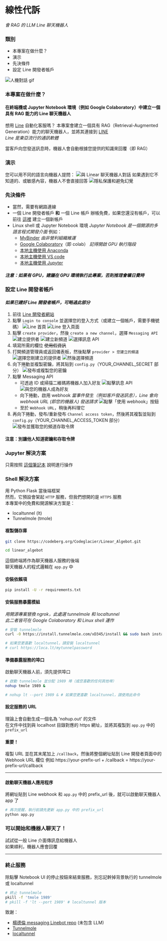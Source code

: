 # 線性代訴
_會 RAG 的 LLM Line 聊天機器人_

### 類別
* 本專案在做什麼？
* 演示
* 先決條件
* 設定 Line 開發者帳戶

![人機對話 gif](https://codeberg.org/Codeglacier/Linear_Algebot/raw/branch/main/Linear%20algebot.gif)

### 本專案在做什麼？
#### 在終端機或 Jupyter Notebook 環境（例如 Google Colaboratory）中建立一個具有 RAG 能力的 Line 聊天機器人

想用 [Line](https://www.line.me/en/) 自動化客服嗎？
本專案會建立一個具有 RAG（Retrieval-Augmented Generation）能力的聊天機器人，並將其連接到 [LINE](https://www.line.me/en/)  
_Line 是東亞流行的通訊軟體_  

當客戶向您發送訊息時，機器人會自動根據您提供的知識來回覆（即 RAG）

### 演示
您可以用不同的語言向機器人提問：
![與 Linear 聊天機器人對話](https://codeberg.org/Codeglacier/Linear_Algebot/raw/branch/main/demo/chat_demo_host.png)
如果遇到它不知道的、或敏感內容，機器人不會直接回答
![隱私保護和避免幻覺](https://codeberg.org/Codeglacier/Linear_Algebot/raw/branch/main/demo/chat_demo_host0.png)

### 先決條件
* 當然，需要有網路連線
* 一個 Line 開發者帳戶 **和** 一個 Line 帳戶
  辦帳免費，如果您還沒有帳戶，可以前往 [這裡](https://developers.line.biz/en/) 建立一個新帳戶
* Linux shell 或 Jupyter Notebook 環境
_Jupyter Notebook 是一個開源的多語言程式開發介面_
例如：
    * [MyBinder](https://mybinder.org/)
      _由非營利組織維運_
    * [Google Colaboratory](https://colab.research.google.com/)（即 colab）
      _記得開啟 GPU 執行階段_
    * [本地主機使用 Anaconda](https://www.anaconda.com/download)
    * [本地主機使用 VS code](https://code.visualstudio.com/)
    * [本地主機使用 Jupyter](https://jupyter.org/install)
##### 注意：如果有 GPU，建議在 GPU 環境執行此專案，否則推理會曠日費時

### 設定 Line 開發者帳戶
#### _如果已建好 Line 開發者帳戶，可略過此部分_
1. 前往 [Line 開發者網站](https://developers.line.biz/zh-hant/)
2. 點擊 `Login to console` 並選擇您的登入方式（或建立一個帳戶，需要手機號碼）
![Line 首頁](https://codeberg.org/Codeglacier/Linear_Algebot/raw/branch/main/line_account/home_page_tw.png)
![Line 登入頁面](https://codeberg.org/Codeglacier/Linear_Algebot/raw/branch/main/line_account/login_tw.png)
3. 點擊 `create provider`，然後 `create a new channel`，選擇 `Messaging API`
![建立提供者](https://codeberg.org/Codeglacier/Linear_Algebot/raw/branch/main/line_account/click_provider.png)
![建立新頻道](https://codeberg.org/Codeglacier/Linear_Algebot/raw/branch/main/line_account/create_channel.png)
![選擇訊息 API](https://codeberg.org/Codeglacier/Linear_Algebot/raw/branch/main/line_account/choose_msg_api.png)
4. 填寫所需的欄位 ~~使用假資訊~~
5. 打開頻道管理員或返回儀表板，然後點擊 `provider > 您建立的頻道`
![選擇您剛建立的提供者](https://codeberg.org/Codeglacier/Linear_Algebot/raw/branch/main/line_account/click_provider.png)
![然後選擇頻道](https://codeberg.org/Codeglacier/Linear_Algebot/raw/branch/main/line_account/click_channel.png)
6. 向下捲動並複製密鑰，將其貼到 `config.py`（YOUR_CHANNEL_SECRET 部分）
![發布或複製您的密鑰](https://codeberg.org/Codeglacier/Linear_Algebot/raw/branch/main/line_account/channel_secret.png)
7. 點擊 Messaging API
    * 可透過 ID 或掃描二維碼將機器人加入好友
    ![點擊訊息 API](https://codeberg.org/Codeglacier/Linear_Algebot/raw/branch/main/line_account/click_messaging_API.png)
    ![與您的機器人成為好友](https://codeberg.org/Codeglacier/Linear_Algebot/raw/branch/main/line_account/add_your_bot.png)
    * 向下捲動，啟用 webhook
    _當事件發生（例如客戶發送訊息），Line 會向 webhook URL (即您的機器人) 發送請求_
    ![點擊「使用 webhook」按鈕](https://codeberg.org/Codeglacier/Linear_Algebot/raw/branch/main/line_account/enable_webhook.png)
    * 至於 `Webhook URL`，稍後再料理它
8. 再向下捲動，發布/重新發布 `Channel access token`，然後將其複製並貼到 `config.py`（YOUR_CHANNEL_ACCESS_TOKEN 部分）
![發布並獲取您的頻道存取令牌](https://codeberg.org/Codeglacier/Linear_Algebot/raw/branch/main/line_account/issue_channel_token.png)
#### 注意：別讓他人知道密鑰和存取令牌

### Jupyter 解決方案
只需按照 [這個筆記本](hhttps://codeberg.org/Codeglacier/Linear_Algebot/raw/branch/main/chatbot_zh.ipynb) 說明進行操作

### Shell 解決方案
用 Python Flask 當後端框架  
然而，它預設會架起 `HTTP` 服務，但我們想開的是 `HTTPS` 服務  
本專案中的免費和開源解決方案是：
* localtunnel (lt)
* Tunnelmole (tmole)

#### 複製儲存庫
```bash
git clone https://codeberg.org/Codeglacier/Linear_Algebot.git

cd linear_algebot
```

這個終端將作為聊天機器人服務的後端  
聊天機器人的程式邏輯在 `app.py` 中

#### 安裝依賴項
```bash
pip install -U -r requirements.txt
```

#### 安裝服務暴露模組
_用開源專案替換 ngrok，此處選 tunnelmole 和 localtunnel  
此二者皆可在 Google Colaboratory 和 Linux shell 運作_

```bash
# 安裝 tunnelmole
curl -O https://install.tunnelmole.com/xD345/install && sudo bash install

# 如果您更喜歡 localtunnel，請安裝 localtunnel
# curl https://loca.lt/mytunnelpassword
```

#### 準備暴露服務的埠口
啟動聊天機器人前，須先提供埠口

```bash
# 啟動 tunnelmole 並分配 1989 埠（或您喜歡的任何其他埠）
nohup tmole 1989 &

# nohup lt --port 1989 & # 如果您更喜歡 localtunnel，請使用此命令
```

#### 設定服務的 URL
理論上會自動生成一個名為 'nohup.out' 的文件  
在文件中找到與 localhost 目錄對應的 https 網址，並將其複製到 `app.py` 中的 `prefix_url`

#### **重要！**
複製 URL 並在其末尾加上 `/callback`，然後將整個網址貼到 Line 開發者頁面中的 Webhook URL 欄位
例如 https://your-prefix-url + /callback = https://your-prefix-url/callback

---

#### 啟動聊天機器人應用程序
將網址貼到 Line webhook 和 `app.py` 中的 prefix_url 後，就可以啟動聊天機器人 app 了
```bash
# 再次提醒，執行前請先更新 app.py 中的 prefix_url
python app.py
```

### 可以開始和機器人聊天了！
試試從一般 Line 介面傳訊息給機器人  
如果順利，機器人應會回覆

---

### 終止服務
除點擊 Notebook UI 的停止按鈕來結束服務，別忘記幹掉背景執行的 tunnelmole 或 localtunnel

```bash
# 終止 tunnelmole
pkill -f 'tmole 1989'
# pkill -f 'lt --port 1989' # localtunnel 版本
```

致謝：
* [楊德倫 messaging Linebot repo](https://github.com/telunyang/python_linebot_messaging_api) (未包含 LLM)
* [Tunnelmole](https://tunnelmole.com/docs/)
* [localtunnel](https://github.com/localtunnel/localtunnel)

